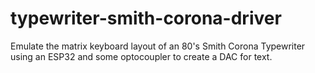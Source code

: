 # typewriter-smith-corona-driver
Emulate the matrix keyboard layout of an 80's Smith Corona Typewriter using an ESP32 and some optocoupler to create a DAC for text.

